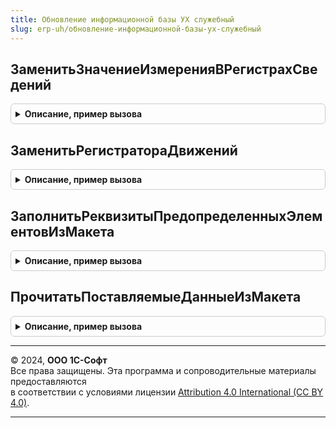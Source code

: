 ```yaml
---
title: Обновление информационной базы УХ служебный
slug: erp-uh/обновление-информационной-базы-ух-служебный
---
```



## ЗаменитьЗначениеИзмеренияВРегистрахСведений
<details style="margin: 1em 0; padding: 0.5em; border: 1px solid #ccc; border-radius: 6px;">

<summary style="font-weight: bold; cursor: pointer;">Описание, пример вызова</summary>

```bsl

Процедура ЗаменитьЗначениеИзмеренияВРегистрахСведений(ИмяРегистра, ИмяИзмерения, СтароеЗначение, НовоеЗначение) Экспорт
```

Пример вызова
```bsl
ОбновлениеИнформационнойБазыУХСлужебный.ЗаменитьЗначениеИзмеренияВРегистрахСведений(ИмяРегистра, ИмяИзмерения, СтароеЗначение, НовоеЗначение) 
```
</details>

## ЗаменитьРегистратораДвижений
<details style="margin: 1em 0; padding: 0.5em; border: 1px solid #ccc; border-radius: 6px;">

<summary style="font-weight: bold; cursor: pointer;">Описание, пример вызова</summary>

```bsl

Процедура ЗаменитьРегистратораДвижений(РегистрМенеджер, ТекущийРегистратор, НовыйРегистратор) Экспорт
```

Пример вызова
```bsl
ОбновлениеИнформационнойБазыУХСлужебный.ЗаменитьРегистратораДвижений(РегистрМенеджер, ТекущийРегистратор, НовыйРегистратор) 
```
</details>

## ЗаполнитьРеквизитыПредопределенныхЭлементовИзМакета
<details style="margin: 1em 0; padding: 0.5em; border: 1px solid #ccc; border-radius: 6px;">

<summary style="font-weight: bold; cursor: pointer;">Описание, пример вызова</summary>

```bsl

Процедура ЗаполнитьРеквизитыПредопределенныхЭлементовИзМакета(ОбъектМетаданных, МакетСДанными) Экспорт
```

Пример вызова
```bsl
ОбновлениеИнформационнойБазыУХСлужебный.ЗаполнитьРеквизитыПредопределенныхЭлементовИзМакета(ОбъектМетаданных, МакетСДанными) 
```
</details>

## ПрочитатьПоставляемыеДанныеИзМакета
<details style="margin: 1em 0; padding: 0.5em; border: 1px solid #ccc; border-radius: 6px;">

<summary style="font-weight: bold; cursor: pointer;">Описание, пример вызова</summary>

```bsl

Функция ПрочитатьПоставляемыеДанныеИзМакета(ОбъектМетаданных, МакетСДанными) Экспорт
```

Пример вызова
```bsl
Результат = ОбновлениеИнформационнойБазыУХСлужебный.ПрочитатьПоставляемыеДанныеИзМакета(ОбъектМетаданных, МакетСДанными) 
```
</details>

---

© 2024, **ООО 1С-Софт**  
Все права защищены. Эта программа и сопроводительные материалы предоставляются  
в соответствии с условиями лицензии [Attribution 4.0 International (CC BY 4.0)](https://creativecommons.org/licenses/by/4.0/legalcode).

---

